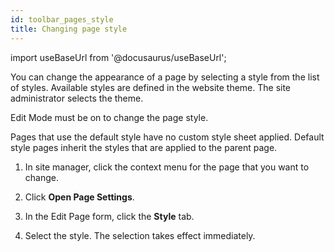 ```yaml
---
id: toolbar_pages_style
title: Changing page style
---
```

import useBaseUrl from '@docusaurus/useBaseUrl';



You can change the appearance of a page by selecting a style from the list of styles. Available styles are defined in the website theme. The site administrator selects the theme.

Edit Mode must be on to change the page style.

Pages that use the default style have no custom style sheet applied. Default style pages inherit the styles that are applied to the parent page.

1.  In site manager, click the context menu for the page that you want to change.

2.  Click **Open Page Settings**.

3.  In the Edit Page form, click the **Style** tab.

4.  Select the style. The selection takes effect immediately.



